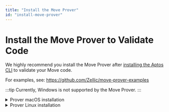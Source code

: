 ```yaml
---
title: "Install the Move Prover"
id: "install-move-prover"
---
```


# Install the Move Prover to Validate Code

We highly recommend you install the Move Prover after [installing the Aptos CLI](./aptos-cli-tool/index.md) to validate your Move code.

For examples, see:
https://github.com/Zellic/move-prover-examples

:::tip
Currently, Windows is not supported by the Move Prover.
:::

<details>
<summary>Prover macOS installation</summary>

### macOS

:::tip
These instructions have been tested on macOS Monterey (12.6)
:::

1. Ensure you have `brew` installed https://brew.sh/.
1. Ensure you have `git` installed https://git-scm.com/book/en/v2/Getting-Started-Installing-Git.
1. Clone the Aptos core repo:  `git clone https://github.com/aptos-labs/aptos-core.git`.
1. Change directory into `aptos-core`: `cd aptos-core`
1. Run the dev setup script to prepare your environment: `./scripts/dev_setup.sh -yp`
1. Source the profile file: `source ~/.profile`.

   :::info
   Note that you have to include environment variable definitions in `~/.profile` into your shell. Depending on your setup, the  `~/.profile` may be already automatically loaded for each login shell, or it may not. If not, you may
   need to add `. ~/.profile` to your `~/.bash_profile` or other shell configuration manually.
   :::

1. You can now run the Move Prover to prove an example:
    ```bash
    aptos move prove --package-dir aptos-move/move-examples/hello_prover/
    ```

</details>

<details>
<summary>Prover Linux installation</summary>

### Linux

:::tip
Some Linux distributions are not supported. Currently, OpenSUSE and Amazon Linux do not support the automatic installation via the `dev_setup.sh` script.
:::

1. Ensure you have `git` installed https://git-scm.com/book/en/v2/Getting-Started-Installing-Git.
1. Clone the Aptos core repo:  `git clone https://github.com/aptos-labs/aptos-core.git`.
1. Change directory into `aptos-core`: `cd aptos-core`
1. Run the dev setup script to prepare your environment: `./scripts/dev_setup.sh -yp`
1. Source the profile file: `source ~/.profile`.

   :::info
   Note that you have to include environment variable definitions in `~/.profile` into your shell. Depending on your setup, the  `~/.profile` may be already automatically loaded for each login shell, or it may not. If not, you may
   need to add `. ~/.profile` to your `~/.bash_profile` or other shell configuration manually.
   :::

1. You can now run the Move Prover to prove an example:
    ```bash
    aptos move prove --package-dir aptos-move/move-examples/hello_prover/
    ```

</details>

